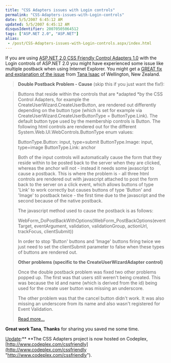 ```yaml
---
title: "CSS Adapters issues with Login controls"
permalink: "CSS-Adapters-issues-with-Login-controls"
date: 5/5/2007 6:45:12 AM
updated: 5/5/2007 6:45:12 AM
disqusIdentifier: 20070505064512
tags: ["ASP.NET 2.0", "ASP.NET"]
alias:
 - /post/CSS-Adapters-issues-with-Login-controls.aspx/index.html
---
```

If you are using [ASP.NET 2.0 CSS Friendly Control Adapters 1.0](http://www.asp.net/cssadapters/) with the Login controls of ASP.NET 2.0 you might have experienced some issue like multiple postback when using Internet Explorer. You might get a [GREAT fix and explanation of the issue](http://forums.asp.net/ShowPost.aspx?PostID=1676119) from [Tana Isaac](http://forums.asp.net/members/ticanaer.aspx) of Wellington, New Zealand.

> **Double Postback Problem - Cause** (skip this if you just want the fix!):
<!-- more -->
> 
> Buttons that reside within the controls that are *adapted *by the CSS Control Adapters, for example the CreateUserWizard.CreateUserButton, are rendered out differently depending on the button type (which is set for example via CreateUserWizard.CreateUserButtonType = ButtonType.Link). The default button type used by the membership controls is Button. The following html controls are rendered out for the different System.Web.UI.WebControls.ButtonType enum values:
> 
> ButtonType.Button: input, type=submit
> ButtonType.Image: input, type=image
> ButtonType.Link: anchor
> 
> Both of the input controls will automatically cause the form that they reside within to be posted back to the server when they are clicked, whereas the anchor will not - instead it needs some javascript to cause a postback. This is where the problem is - all three html controls are rendered out with javascript attached to post the form back to the server on a click event, which allows buttons of type 'Link' to work correctly but causes buttons of type 'Button' and 'Image' to postback twice - the first time due to the javascript and the second because of the native postback.
> 
> The javascript method used to cause the postback is as follows:
> 
> WebForm_DoPostBackWithOptions(WebForm_PostBackOptions(eventTarget, eventArgument, validation, validationGroup, actionUrl, trackFocus, clientSubmit))
> 
> In order to stop 'Button' buttons and 'Image' buttons firing twice we just need to set the clientSubmit parameter to false when these types of buttons are rendered out.
> 
> **Other problems (specific to the CreateUserWizardAdapter control)**
> 
> Once the double postback problem was fixed two other problems popped up. The first was that users still weren't being created. This was because the id and name (which is derived from the id) being used for the create user button was missing an underscore.
> 
> The other problem was that the cancel button didn't work. It was also missing an underscore from its name and also wasn't registered for Event Validation.
> 
> [Read more...](http://forums.asp.net/ShowPost.aspx?PostID=1676119)

**Great work Tana**, **Thanks** for sharing you saved me some time.

<u>Update</u>:** **The CSS Adapters project is now hosted on Codeplex, [http://www.codeplex.com/cssfriendly](http://www.codeplex.com/cssfriendly "http://www.codeplex.com/cssfriendly").
